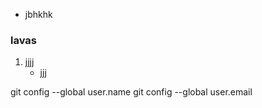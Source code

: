 - jbhkhk
### lavas
1. jjjj
    - jjj

git config --global user.name
git config --global user.email

<!-- 

style="pavadinimas: savybe; pavadinimas: savybe; pavadinimas: savybe;"
style="color: red; font-size: 20px; font-weight: bold;"

color: red;                     teksto spalva
background-color: red;          elemento fono spalva
background: red;                elemento fono spalva
font-family: Arial;
font-size: 20px;
font-weight: bold;
text-style: italic;

Text decoration: none             default pabraukimus ir kt nuima

margin: 100px;                  atstumas tarp elementu - visomis kryptimis
margin-top: 100px;
margin-right: 100px;
margin-bottom: 100px;
margin-left: 100px;
margin: 0                       nebelieka tarpu tarp elementu

padding: 100px;                 elementu issiputimas (nuo elemento krastu iki jo turinio) - visomis kryptimis
padding-top: 100px;
padding-right: 100px;
padding-bottom: 100px;
padding-left: 100px;

display - elemento atvaizdavimo budas
display: block;             is virsaus i apacia (dauguma)
display: inline;            eina is vienos eiles i kita (a, span)
display: inline-block;      stengiasi buti vienoje eileje su kitais, bet jei netelpa - VISAS nusoka i nauja eile

float:left (display nebeveikia naudojant float)
float:right

SPALVOS PANAUDOJIMO VARIACIJOS:
background-color: rgb(234, 235, 237);
background-color: #EAEBED;
background-color: hsl(220, 1%, 92%);
 -->